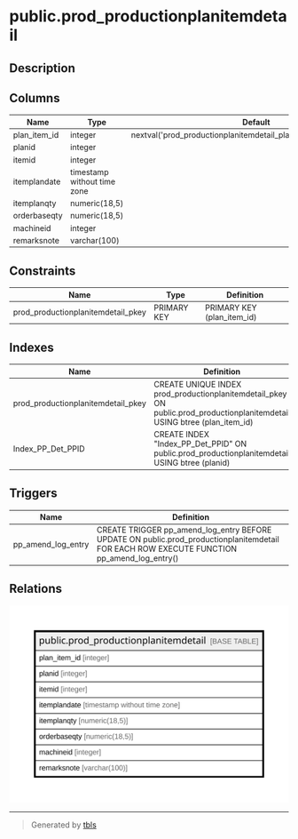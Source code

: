 # public.prod_productionplanitemdetail

## Description

## Columns

| Name | Type | Default | Nullable | Children | Parents | Comment |
| ---- | ---- | ------- | -------- | -------- | ------- | ------- |
| plan_item_id | integer | nextval('prod_productionplanitemdetail_plan_item_id_seq'::regclass) | false |  |  |  |
| planid | integer |  | false |  |  |  |
| itemid | integer |  | false |  |  |  |
| itemplandate | timestamp without time zone |  | true |  |  |  |
| itemplanqty | numeric(18,5) |  | true |  |  |  |
| orderbaseqty | numeric(18,5) |  | true |  |  |  |
| machineid | integer |  | true |  |  |  |
| remarksnote | varchar(100) |  | true |  |  |  |

## Constraints

| Name | Type | Definition |
| ---- | ---- | ---------- |
| prod_productionplanitemdetail_pkey | PRIMARY KEY | PRIMARY KEY (plan_item_id) |

## Indexes

| Name | Definition |
| ---- | ---------- |
| prod_productionplanitemdetail_pkey | CREATE UNIQUE INDEX prod_productionplanitemdetail_pkey ON public.prod_productionplanitemdetail USING btree (plan_item_id) |
| Index_PP_Det_PPID | CREATE INDEX "Index_PP_Det_PPID" ON public.prod_productionplanitemdetail USING btree (planid) |

## Triggers

| Name | Definition |
| ---- | ---------- |
| pp_amend_log_entry | CREATE TRIGGER pp_amend_log_entry BEFORE UPDATE ON public.prod_productionplanitemdetail FOR EACH ROW EXECUTE FUNCTION pp_amend_log_entry() |

## Relations

![er](public.prod_productionplanitemdetail.svg)

---

> Generated by [tbls](https://github.com/k1LoW/tbls)
